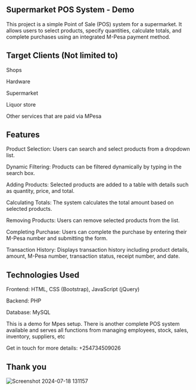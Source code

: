 ## Supermarket POS System - Demo

This project is a simple Point of Sale (POS) system for a supermarket. It allows users to select products, specify quantities, calculate totals, and complete purchases using an integrated M-Pesa payment method.

## Target Clients (Not limited to)
Shops

Hardware

Supermarket

Liquor store

Other services that are paid via MPesa

## Features

Product Selection: Users can search and select products from a dropdown list.

Dynamic Filtering: Products can be filtered dynamically by typing in the search box.

Adding Products: Selected products are added to a table with details such as quantity, price, and total.

Calculating Totals: The system calculates the total amount based on selected products.

Removing Products: Users can remove selected products from the list.

Completing Purchase: Users can complete the purchase by entering their M-Pesa number and submitting the form.

Transaction History: Displays transaction history including product details, amount, M-Pesa number, transaction status, receipt number, and date.

## Technologies Used

Frontend: HTML, CSS (Bootstrap), JavaScript (jQuery)

Backend: PHP

Database: MySQL

This is a demo for Mpes setup. There is another complete POS system available and serves all functions from managing employees, stock, sales, inventory, suppliers, etc

Get in touch for more details: +254734509026

## Thank you

![Screenshot 2024-07-18 131157](https://github.com/user-attachments/assets/a13061f3-661f-4879-b3f5-b17b1e9528ce)
